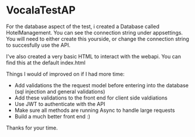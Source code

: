 # VocalaTestAP


For the database aspect of the test, i created a Database called HotelManagement. You can see the connection string under appsettings. You will need to either create this yourside, or change the connection string to succesfully use the API.

I've also created a very basic HTML to interact with the webapi. You can find this at the default index.html

Things I would of improved on if I had more time:

- Add validations the the request model before entering into the database (sql injection and general validations)
- Add these validations to the front end for client side valdiations
- Use JWT to authenticate with the API
- Make sure all methods are running Async to handle large requests
- Build a much better front end :) 

Thanks for your time.
  
